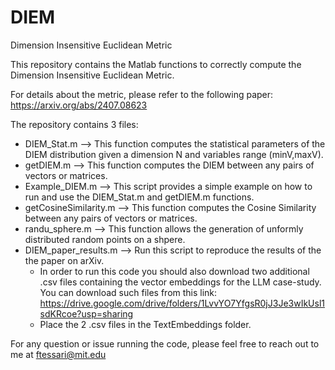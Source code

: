 # DIEM
Dimension Insensitive Euclidean Metric

This repository contains the Matlab functions to correctly compute the Dimension Insensitive Euclidean Metric.

For details about the metric, please refer to the following paper: https://arxiv.org/abs/2407.08623

The repository contains 3 files:
- DIEM_Stat.m --> This function computes the statistical parameters of the DIEM distribution given a dimension N and variables range (minV,maxV).
- getDIEM.m --> This function computes the DIEM between any pairs of vectors or matrices.
- Example_DIEM.m --> This script provides a simple example on how to run and use the DIEM_Stat.m and getDIEM.m functions.
- getCosineSimilarity.m --> This function computes the Cosine Similarity between any pairs of vectors or matrices.
- randu_sphere.m --> This function allows the generation of unformly distributed random points on a shpere.
- DIEM_paper_results.m --> Run this script to reproduce the results of the the paper on arXiv.
  - In order to run this code you should also download two additional .csv files containing the vector embeddings for the LLM case-study. You can download such files from this link: https://drive.google.com/drive/folders/1LvvYO7YfgsR0jJ3Je3wIkUsl1sdKRcoe?usp=sharing
  - Place the 2 .csv files in the TextEmbeddings folder.
 

For any question or issue running the code, please feel free to reach out to me at ftessari@mit.edu
